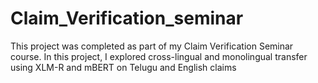 # Claim_Verification_seminar

This project was completed as part of my Claim Verification Seminar course. In this project, I explored cross-lingual and monolingual transfer using XLM-R and mBERT on Telugu and English claims
